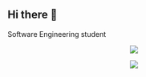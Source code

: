 ## Hi there 👋
Software Engineering student
<p align="center">
  <a href="https://skillicons.dev">
    <img src="https://skillicons.dev/icons?i=java,cs,js,ts,html,css,tailwind,react,astro" />
  </a>
</p>
<p align="center">
  <a href="https://skillicons.dev">
    <img src="https://skillicons.dev/icons?i=idea,visualstudio,vscode" />
  </a>
</p>

